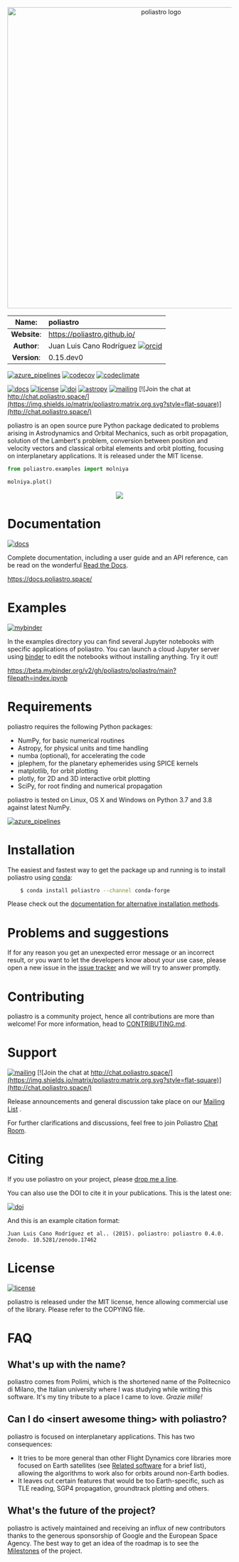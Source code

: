 <p align="center">
    <a href="http://poliastro.github.io/"><image src="http://poliastro.github.io/images/logo_text.png" alt="poliastro logo" width="675px"></a>
</p>

Name:         | poliastro
:------------:|:--------------
**Website**:  | <https://poliastro.github.io/>
**Author**:   | Juan Luis Cano Rodríguez [![orcid](https://img.shields.io/badge/id-0000--0002--2187--161X-a6ce39.svg)](http://orcid.org/0000-0002-2187-161X)
**Version**:  | 0.15.dev0

[![azure_pipelines](https://dev.azure.com/poliastro/poliastro/_apis/build/status/poliastro.poliastro?branchName=master)](https://dev.azure.com/poliastro/poliastro/_build/latest?definitionId=1&branchName=master)
[![codecov](https://img.shields.io/codecov/c/github/poliastro/poliastro.svg?style=flat-square)](https://codecov.io/github/poliastro/poliastro?branch=master)
[![codeclimate](https://api.codeclimate.com/v1/badges/fd2aa5bf8c4b7984d11b/maintainability)](https://codeclimate.com/github/poliastro/poliastro/maintainability)

[![docs](https://img.shields.io/badge/docs-latest-brightgreen.svg?style=flat-square)](https://docs.poliastro.space/en/latest/?badge=latest)
[![license](https://img.shields.io/badge/license-MIT-blue.svg?style=flat-square)](https://github.com/poliastro/poliastro/raw/main/COPYING)
[![doi](https://zenodo.org/badge/11178845.svg?style=flat-square)](https://zenodo.org/badge/latestdoi/11178845)
[![astropy](http://img.shields.io/badge/powered%20by-AstroPy-orange.svg?style=flat-square)](http://www.astropy.org/)
[![mailing](https://img.shields.io/badge/mailing%20list-groups.io-8cbcd1.svg?style=flat-square)](https://groups.io/g/poliastro-dev)
[![Join the chat at http://chat.poliastro.space/](https://img.shields.io/matrix/poliastro:matrix.org.svg?style=flat-square)](http://chat.poliastro.space/)

poliastro is an open source pure Python package dedicated to problems
arising in Astrodynamics and Orbital Mechanics, such as orbit
propagation, solution of the Lambert\'s problem, conversion between
position and velocity vectors and classical orbital elements and orbit
plotting, focusing on interplanetary applications. It is released under
the MIT license.

```python
from poliastro.examples import molniya

molniya.plot()
```
<p align="center">
    <image src="https://github.com/poliastro/poliastro/raw/main/docs/source/examples/molniya.png">
</p>

# Documentation

[![docs](https://img.shields.io/badge/docs-latest-brightgreen.svg?style=flat-square)](https://docs.poliastro.space/en/latest/?badge=latest)

Complete documentation, including a user guide and an API reference, can
be read on the wonderful [Read the Docs](https://readthedocs.org/).

<https://docs.poliastro.space/>

# Examples

[![mybinder](https://img.shields.io/badge/launch-binder-e66581.svg?style=flat-square)](https://beta.mybinder.org/v2/gh/poliastro/poliastro/main?filepath=index.ipynb)

In the examples directory you can find several Jupyter notebooks with
specific applications of poliastro. You can launch a cloud Jupyter
server using [binder](https://beta.mybinder.org/) to edit the notebooks
without installing anything. Try it out!

<https://beta.mybinder.org/v2/gh/poliastro/poliastro/main?filepath=index.ipynb>

# Requirements

poliastro requires the following Python packages:

- NumPy, for basic numerical routines
- Astropy, for physical units and time handling
- numba (optional), for accelerating the code
- jplephem, for the planetary ephemerides using SPICE kernels
- matplotlib, for orbit plotting
- plotly, for 2D and 3D interactive orbit plotting
- SciPy, for root finding and numerical propagation

poliastro is tested on Linux, OS X and Windows on Python 3.7 and 3.8
against latest NumPy.

[![azure_pipelines](https://dev.azure.com/poliastro/poliastro/_apis/build/status/poliastro.poliastro?branchName=master)](https://dev.azure.com/poliastro/poliastro/_build/latest?definitionId=1&branchName=master)

# Installation

The easiest and fastest way to get the package up and running is to
install poliastro using [conda](http://conda.io):

```bash
    $ conda install poliastro --channel conda-forge
```
Please check out the [documentation for alternative installation
methods](https://docs.poliastro.space/en/latest/getting_started.html#alternative-installation-methods).

# Problems and suggestions

If for any reason you get an unexpected error message or an incorrect
result, or you want to let the developers know about your use case,
please open a new issue in the [issue
tracker](https://github.com/poliastro/poliastro/issues) and we will try
to answer promptly.

# Contributing

poliastro is a community project, hence all contributions are more than
welcome! For more information, head to
[CONTRIBUTING.md](https://github.com/poliastro/poliastro/blob/master/CONTRIBUTING.md).

# Support

[![mailing](https://img.shields.io/badge/mailing%20list-groups.io-8cbcd1.svg?style=flat-square)](https://groups.io/g/poliastro-dev)
[![Join the chat at http://chat.poliastro.space/](https://img.shields.io/matrix/poliastro:matrix.org.svg?style=flat-square)](http://chat.poliastro.space/)

Release announcements and general discussion take place on our [Mailing
List](https://groups.io/g/poliastro-dev) .

For further clarifications and discussions, feel free to join Poliastro
[Chat Room](http://chat.poliastro.space/).

# Citing

If you use poliastro on your project, please [drop me a
line](mailto:hello@juanlu.space).

You can also use the DOI to cite it in your publications. This is the
latest one:

[![doi](https://zenodo.org/badge/11178845.svg?style=flat-square)](https://zenodo.org/badge/latestdoi/11178845)

And this is an example citation format:

    Juan Luis Cano Rodríguez et al.. (2015). poliastro: poliastro 0.4.0. Zenodo. 10.5281/zenodo.17462

# License

[![license](https://img.shields.io/badge/license-MIT-blue.svg?style=flat-square)](https://github.com/poliastro/poliastro/raw/master/COPYING)

poliastro is released under the MIT license, hence allowing commercial
use of the library. Please refer to the COPYING file.

# FAQ

## What\'s up with the name?

poliastro comes from Polimi, which is the shortened name of the
Politecnico di Milano, the Italian university where I was studying while
writing this software. It\'s my tiny tribute to a place I came to love.
*Grazie mille!*

## Can I do \<insert awesome thing\> with poliastro?

poliastro is focused on interplanetary applications. This has two
consequences:

- It tries to be more general than other Flight Dynamics core
  libraries more focused on Earth satellites (see [Related
  software](https://docs.poliastro.space/en/latest/about.html#related-software)
  for a brief list), allowing the algorithms to work also for orbits
  around non-Earth bodies.
- It leaves out certain features that would be too Earth-specific,
  such as TLE reading, SGP4 propagation, groundtrack plotting and
  others.

## What\'s the future of the project?

poliastro is actively maintained and receiving an influx of new
contributors thanks to the generous sponsorship of Google and the
European Space Agency. The best way to get an idea of the roadmap is to
see the [Milestones](https://github.com/poliastro/poliastro/milestones)
of the project.
